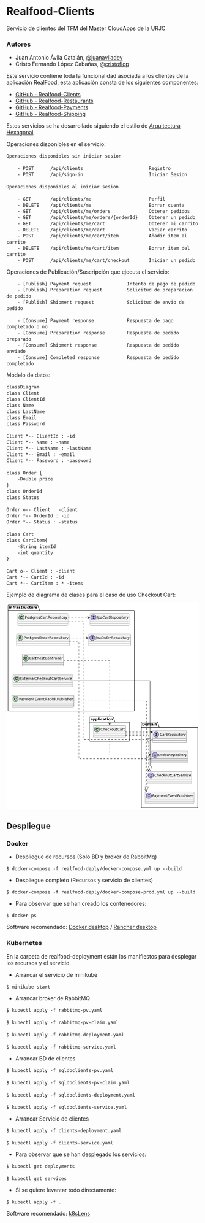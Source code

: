 # Realfood-Clients

Servicio de clientes del TFM del Master CloudApps de la URJC

### Autores

- Juan Antonio Ávila Catalán, [@juanaviladev](https://github.com/juanaviladev)
- Cristo Fernando López Cabañas, [@cristoflop](https://github.com/cristoflop)

Este servicio contiene toda la funcionalidad asociada a los clientes de la aplicación RealFood, esta aplicación consta
de los siguientes componentes:

- [GitHub - Realfood-Clients](https://github.com/MasterCloudApps-Projects/realfood-clients)
- [GitHub - Realfood-Restaurants](https://github.com/MasterCloudApps-Projects/realfood-restaurants)
- [GitHub - Realfood-Payments](https://github.com/MasterCloudApps-Projects/realfood-payments)
- [GitHub - Realfood-Shipping](https://github.com/MasterCloudApps-Projects/realfood-shipping)

Estos servicios se ha desarrollado siguiendo el estilo
de [Arquitectura Hexagonal](https://es.wikipedia.org/wiki/Arquitectura_hexagonal_(software))

Operaciones disponibles en el servicio:

    Operaciones disponibles sin iniciar sesion

        - POST      /api/clients                        Registro
        - POST      /api/sign-in                        Iniciar Sesion

    Operaciones disponibles al iniciar sesion

        - GET       /api/clients/me                     Perfil
        - DELETE    /api/clients/me                     Borrar cuenta
        - GET       /api/clients/me/orders              Obtener pedidos
        - GET       /api/clients/me/orders/{orderId}    Obtener un pedido
        - GET       /api/clients/me/cart                Obtener mi carrito
        - DELETE    /api/clients/me/cart                Vaciar carrito
        - POST      /api/clients/me/cart/item           Añadir item al carrito
        - DELETE    /api/clients/me/cart/item           Borrar item del carrito
        - POST      /api/clients/me/cart/checkout       Iniciar un pedido

Operaciones de Publicación/Suscripción que ejecuta el servicio:

        - [Publish] Payment request             Intento de pago de pedido
        - [Publish] Preparation request         Solicitud de preparacion de pedido
        - [Publish] Shipment request            Solicitud de envio de pedido

        - [Consume] Payment response            Respuesta de pago completado o no
        - [Consume] Preparation response        Respuesta de pedido preparado
        - [Consume] Shipment response           Respuesta de pedido enviado
        - [Consume] Completed response          Respuesta de pedido completado

Modelo de datos:

```mermaid
classDiagram
class Client
class ClientId
class Name
class LastName
class Email
class Password

Client *-- ClientId : -id
Client *-- Name : -name
Client *-- LastName : -lastName
Client *-- Email : -email
Client *-- Password : -password

class Order {
    -Double price
}
class OrderId
class Status

Order o-- Client : -client
Order *-- OrderId : -id
Order *-- Status : -status

class Cart
class CartItem{
    -String itemId
    -int quantity
}

Cart o-- Client : -client
Cart *-- CartId : -id
Cart *-- CartItem : * -items
```

Ejemplo de diagrama de clases para el caso de uso Checkout Cart:

![alt text](https://github.com/MasterCloudApps-Projects/realfood-clients/blob/main/class-diagram-clients.png)

## Despliegue

### Docker

- Despliegue de recursos (Solo BD y broker de RabbitMq)

```
$ docker-compose -f realfood-deply/docker-compose.yml up --build
```

- Despliegue completo (Recursos y servicio de clientes)

```
$ docker-compose -f realfood-deply/docker-compose-prod.yml up --build
```

- Para observar que se han creado los contenedores:

```
$ docker ps
```

Software recomendado: [Docker desktop](https://www.docker.com/) / [Rancher desktop](https://rancherdesktop.io/)

### Kubernetes

En la carpeta de realfood-deployment están los manifiestos para desplegar los recursos y el servicio

- Arrancar el servicio de minikube

```
$ minikube start
```

- Arrancar broker de RabbitMQ

```
$ kubectl apply -f rabbitmq-pv.yaml

$ kubectl apply -f rabbitmq-pv-claim.yaml

$ kubectl apply -f rabbitmq-deployment.yaml

$ kubectl apply -f rabbitmq-service.yaml
```

- Arrancar BD de clientes

```
$ kubectl apply -f sqldbclients-pv.yaml

$ kubectl apply -f sqldbclients-pv-claim.yaml

$ kubectl apply -f sqldbclients-deployment.yaml

$ kubectl apply -f sqldbclients-service.yaml
```

- Arrancar Servicio de clientes

```
$ kubectl apply -f clients-deployment.yaml

$ kubectl apply -f clients-service.yaml
```

- Para observar que se han desplegado los servicios:

```
$ kubectl get deployments

$ kubectl get services
```

- Si se quiere levantar todo directamente:
```
$ kubectl apply -f .
```

Software recomendado: [k8sLens](https://k8slens.dev/)
